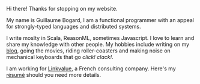 Hi there! Thanks for stopping on my website.

My name is Guillaume Bogard, I am a functional programmer with an appeal for strongly-typed languages
and distributed systems. 

I write moslty in Scala, ReasonML, sometimes Javascript. I love to learn and
share my knowledge with other people.
My hobbies include writing on my [blog](/posts), going the movies,
riding roller-coasters and making noise on mechanical keyboards that go *click! clack!*.

I am working for [Linkvalue](https://link-value.fr), a French consulting company. Here's my 
[résumé](/jobs) should you need more details.
